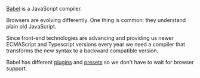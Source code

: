 

[Babel](https://babeljs.io/docs/) is a JavaScript compiler.

Browsers are evolving differently. One thing is common: they understand plain old JavaScript.

Since front-end technologies are advancing and providing us newer ECMAScript and Typescript versions every year we need a compiler that transforms the new syntax to a backward compatible version.

Babel has different [plugins](https://babeljs.io/docs/plugins) and [presets](https://babeljs.io/docs/presets) so we don't have to wait for browser support.